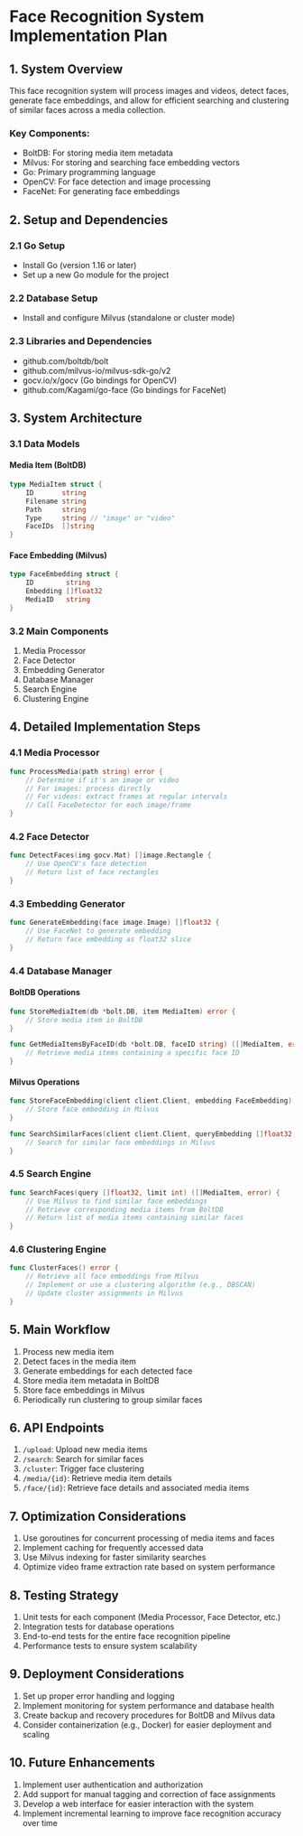 # Face Recognition System Implementation Plan

## 1. System Overview

This face recognition system will process images and videos, detect faces, generate face embeddings, and allow for efficient searching and clustering of similar faces across a media collection.

### Key Components:
- BoltDB: For storing media item metadata
- Milvus: For storing and searching face embedding vectors
- Go: Primary programming language
- OpenCV: For face detection and image processing
- FaceNet: For generating face embeddings

## 2. Setup and Dependencies

### 2.1 Go Setup
- Install Go (version 1.16 or later)
- Set up a new Go module for the project

### 2.2 Database Setup
- Install and configure Milvus (standalone or cluster mode)

### 2.3 Libraries and Dependencies
- github.com/boltdb/bolt
- github.com/milvus-io/milvus-sdk-go/v2
- gocv.io/x/gocv (Go bindings for OpenCV)
- github.com/Kagami/go-face (Go bindings for FaceNet)

## 3. System Architecture

### 3.1 Data Models

#### Media Item (BoltDB)
```go
type MediaItem struct {
    ID       string
    Filename string
    Path     string
    Type     string // "image" or "video"
    FaceIDs  []string
}
```

#### Face Embedding (Milvus)
```go
type FaceEmbedding struct {
    ID        string
    Embedding []float32
    MediaID   string
}
```

### 3.2 Main Components

1. Media Processor
2. Face Detector
3. Embedding Generator
4. Database Manager
5. Search Engine
6. Clustering Engine

## 4. Detailed Implementation Steps

### 4.1 Media Processor

```go
func ProcessMedia(path string) error {
    // Determine if it's an image or video
    // For images: process directly
    // For videos: extract frames at regular intervals
    // Call FaceDetector for each image/frame
}
```

### 4.2 Face Detector

```go
func DetectFaces(img gocv.Mat) []image.Rectangle {
    // Use OpenCV's face detection
    // Return list of face rectangles
}
```

### 4.3 Embedding Generator

```go
func GenerateEmbedding(face image.Image) []float32 {
    // Use FaceNet to generate embedding
    // Return face embedding as float32 slice
}
```

### 4.4 Database Manager

#### BoltDB Operations

```go
func StoreMediaItem(db *bolt.DB, item MediaItem) error {
    // Store media item in BoltDB
}

func GetMediaItemsByFaceID(db *bolt.DB, faceID string) ([]MediaItem, error) {
    // Retrieve media items containing a specific face ID
}
```

#### Milvus Operations

```go
func StoreFaceEmbedding(client client.Client, embedding FaceEmbedding) error {
    // Store face embedding in Milvus
}

func SearchSimilarFaces(client client.Client, queryEmbedding []float32, limit int) ([]FaceEmbedding, error) {
    // Search for similar face embeddings in Milvus
}
```

### 4.5 Search Engine

```go
func SearchFaces(query []float32, limit int) ([]MediaItem, error) {
    // Use Milvus to find similar face embeddings
    // Retrieve corresponding media items from BoltDB
    // Return list of media items containing similar faces
}
```

### 4.6 Clustering Engine

```go
func ClusterFaces() error {
    // Retrieve all face embeddings from Milvus
    // Implement or use a clustering algorithm (e.g., DBSCAN)
    // Update cluster assignments in Milvus
}
```

## 5. Main Workflow

1. Process new media item
2. Detect faces in the media item
3. Generate embeddings for each detected face
4. Store media item metadata in BoltDB
5. Store face embeddings in Milvus
6. Periodically run clustering to group similar faces

## 6. API Endpoints

1. `/upload`: Upload new media items
2. `/search`: Search for similar faces
3. `/cluster`: Trigger face clustering
4. `/media/{id}`: Retrieve media item details
5. `/face/{id}`: Retrieve face details and associated media items

## 7. Optimization Considerations

1. Use goroutines for concurrent processing of media items and faces
2. Implement caching for frequently accessed data
3. Use Milvus indexing for faster similarity searches
4. Optimize video frame extraction rate based on system performance

## 8. Testing Strategy

1. Unit tests for each component (Media Processor, Face Detector, etc.)
2. Integration tests for database operations
3. End-to-end tests for the entire face recognition pipeline
4. Performance tests to ensure system scalability

## 9. Deployment Considerations

1. Set up proper error handling and logging
2. Implement monitoring for system performance and database health
3. Create backup and recovery procedures for BoltDB and Milvus data
4. Consider containerization (e.g., Docker) for easier deployment and scaling

## 10. Future Enhancements

1. Implement user authentication and authorization
2. Add support for manual tagging and correction of face assignments
3. Develop a web interface for easier interaction with the system
4. Implement incremental learning to improve face recognition accuracy over time

